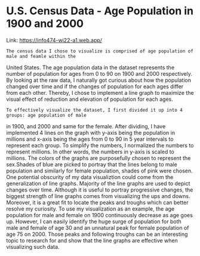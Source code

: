 # U.S. Census Data - Age Population in 1900 and 2000

Link: https://info474-wi22-a1.web.app/

    The census data I chose to visualize is comprised of age population of male and feamle within the 
United States. The age population data in the dataset represents the number of population for ages 
from 0 to 90 on 1900 and 2000 respectively. By looking at the raw data, I naturally got curious 
about how the population changed over time and if the changes of population for each ages differ from
each other. Thereby, I chose to implement a line graph to maximize the visual effect of reduction and 
elevation of population for each ages.

    To effectively visualize the dataset, I first divided it up into 4 groups: age population of male
in 1900, and 2000 and same for the female. After dividing, I have implemented 4 lines on the graph with
y-axis being the population in millions and x-axis being the ages from 0 to 90 in 5 year intervals to
represent each group. To simplify the numbers, I normalized the numbers to represent millions. In other 
words, the numbers in y-axis is scaled to millions. The colors of the graphs are purposefully chosen to 
represent the sex.Shades of blue are picked to portray that the lines belong to male population and 
similarly for female population, shades of pink were chosen.
    One potential obscurity of my data visualiztion could come from the generalization of line graphs.
Majority of the line graphs are used to depict changes over time. Although it is useful to portray 
progressive changes, the biggest strength of line graphs comes from visualizing the ups and downs. 
Moreover, it is a great fit to locate the peaks and troughs which can better resolve my curiosity. To 
use my visualization as an example, the age population for male and female on 1900 continuously 
decrease as age goes up. However, I can easily identify the huge surge of population for both male and
female of age 30 and an unnatural peak for female population of age 75 on 2000. Those peaks and 
following troughs can be an interesting topic to research for and show that the line graphs are 
effective when visualizing such data.



